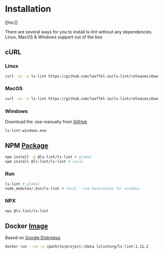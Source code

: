 # Installation

[[toc]]

There are several ways for you to install ls-lint without any dependencies.  
Linux, MacOS & Windows support out of the box

## cURL

### Linux

```bash
curl -sL -o ls-lint https://github.com/loeffel-io/ls-lint/releases/download/v1.11.2/ls-lint-linux && chmod +x ls-lint && ./ls-lint
```

### MacOS

```bash
curl -sL -o ls-lint https://github.com/loeffel-io/ls-lint/releases/download/v1.11.2/ls-lint-darwin && chmod +x ls-lint && ./ls-lint
```

### Windows

Download the .exe manually from [GitHub](https://github.com/loeffel-io/ls-lint/releases/download/v1.11.2/ls-lint-windows.exe)

```bash
ls-lint-windows.exe
```

## NPM [Package](https://www.npmjs.com/package/@ls-lint/ls-lint)

```bash
npm install -g @ls-lint/ls-lint # global
npm install @ls-lint/ls-lint # local
```

### Run

```bash
ls-lint # global
node_modules/.bin/ls-lint # local - use backslashs for windows
```

### NPX

```bash
npx @ls-lint/ls-lint
```

## Docker [Image](https://hub.docker.com/r/lslintorg/ls-lint)

Based on [Google Distroless](https://github.com/GoogleContainerTools/distroless)

```bash
docker run --rm -v /path/to/project:/data lslintorg/ls-lint:1.11.2
```